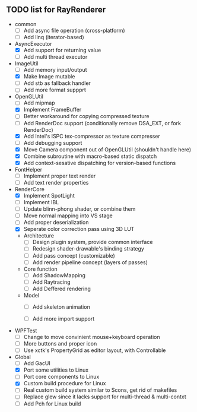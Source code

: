 ## TODO list for RayRenderer

* common
  - [ ] Add async file operation (cross-platform)
  - [ ] Add linq (iterator-based)

* AsyncExecutor
  - [x] Add support for returning value
  - [ ] Add multi thread executor

* ImageUtil
  - [ ] Add memory input/output
  - [x] Make Image mutable
  - [ ] Add stb as fallback handler
  - [ ] Add more format suppprt

* OpenGLUtil
  - [ ] Add mipmap
  - [x] Implement FrameBuffer
  - [ ] Better workaround for copying compressed texture
  - [ ] Add RenderDoc support (conditionally remove DSA_EXT, or fork RenderDoc)
  - [x] Add Intel's ISPC tex-compressor as texture compresser
  - [ ] Add debugging support
  - [x] Move Camera component out of OpenGLUtil (shouldn't handle here)
  - [x] Combine subroutine with macro-based static dispatch
  - [x] Add context-sesative dispatching for version-based functions 

* FontHelper
  - [ ] Implement proper text render
  - [ ] Add text render properties

* RenderCore
  - [x] Implement SpotLight
  - [ ] Implement IBL
  - [ ] Update blinn-phong shader, or combine them
  - [ ] Move normal mapping into VS stage
  - [ ] Add proper deserialization
  - [x] Seperate color correction pass using 3D LUT
  * Architecture
    - [ ] Design plugin system, provide common interface
    - [ ] Redesign shader-drawable's binding strategy
    - [ ] Add pass concept (customizable)
    - [ ] Add render pipeline concept (layers of passes)
  * Core function
    - [ ] Add ShadowMapping
    - [ ] Add Raytracing
    - [ ] Add Deffered rendering
  * Model
    - [ ] Add skeleton animation
    - [ ] Add more import support


* WPFTest
  - [ ] Change to move convinient mouse+keyboard operation
  - [ ] More buttons and proper icon
  - [ ] Use xctk's PropertyGrid as editor layout, with Controllable

* Global
  - [ ] Add GacUI
  - [x] Port some utilities to Linux 
  - [ ] Port core components to Linux 
  - [x] Custom build procedure for Linux
  - [ ] Real custom build system similar to Scons, get rid of makefiles
  - [ ] Replace glew since it lacks support for multi-thread & multi-contxt
  - [ ] Add Pch for Linux build